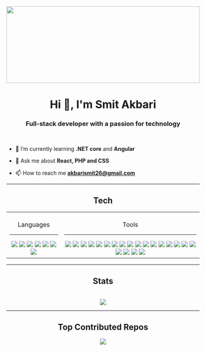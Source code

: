 <img src="https://capsule-render.vercel.app/api?type=waving&height=200&text=Smit%20Github&fontAlign=75&fontAlignY=40&color=gradient" height="200" width="100%"/>

<h1 align="center">Hi 👋, I'm Smit Akbari</h1>
<h3 align="center">Full-stack developer with a passion for technology</h3>

<br/>

- 🌱 I’m currently learning **.NET core** and **Angular**

- 💬 Ask me about **React, PHP and CSS**

- 📫 How to reach me **akbarismit26@gmail.com**

---

<h2 align="center">Tech</h2>
<table style="border: none;">
  <tr>
    <td valign="top">
      <div align="center">
        <br />
        <span>Languages</span>
        <hr />
        <img src="https://img.shields.io/badge/c-%2300599C.svg?style=plastic&logo=c&logoColor=white" />
        <img src="https://img.shields.io/badge/c%23-%23239120.svg?style=plastic&logo=csharp&logoColor=white" />
        <img src="https://img.shields.io/badge/css3-%231572B6.svg?style=plastic&logo=css3&logoColor=white" />
        <img src="https://img.shields.io/badge/html5-%23E34F26.svg?style=plastic&logo=html5&logoColor=white" />
        <img src="https://img.shields.io/badge/javascript-%23323330.svg?style=plastic&logo=javascript&logoColor=%23F7DF1E" />
        <img src="https://img.shields.io/badge/php-%23777BB4.svg?style=plastic&logo=php&logoColor=white" />
        <img src="https://img.shields.io/badge/python-3670A0?style=plastic&logo=python&logoColor=ffdd54" />
      </div>
    </td>
    <td valign="top">
      <div align="center">
        <br />
        <span>Tools</span>
        <hr />
        <img src="https://img.shields.io/badge/AWS-%23FF9900.svg?style=plastic&logo=amazon-aws&logoColor=white" />
        <img src="https://img.shields.io/badge/firebase-%23039BE5.svg?style=plastic&logo=firebase" />
        <img src="https://img.shields.io/badge/github%20pages-121013?style=plastic&logo=github&logoColor=white" />
        <img src="https://img.shields.io/badge/vercel-%23000000.svg?style=plastic&logo=vercel&logoColor=white" />
        <img src="https://img.shields.io/badge/netlify-%23000000.svg?style=plastic&logo=netlify&logoColor=#00C7B7" />
        <img src="https://img.shields.io/badge/.NET-5C2D91?style=plastic&logo=.net&logoColor=white" />
        <img src="https://img.shields.io/badge/bootstrap-%238511FA.svg?style=plastic&logo=bootstrap&logoColor=white" />
        <img src="https://img.shields.io/badge/express.js-%23404d59.svg?style=plastic&logo=express&logoColor=%2361DAFB" />
        <img src="https://img.shields.io/badge/laravel-%23FF2D20.svg?style=plastic&logo=laravel&logoColor=white" />
        <img src="https://img.shields.io/badge/Next-black?style=plastic&logo=next.js&logoColor=white" />
        <img src="https://img.shields.io/badge/node.js-6DA55F?style=plastic&logo=node.js&logoColor=white" />
        <img src="https://img.shields.io/badge/react-%2320232a.svg?style=plastic&logo=react&logoColor=%2361DAFB" />
        <img src="https://img.shields.io/badge/Firebase-039BE5?style=plastic&logo=Firebase&logoColor=white" />
        <img src="https://img.shields.io/badge/MongoDB-%234ea94b.svg?style=plastic&logo=mongodb&logoColor=white" />
        <img src="https://img.shields.io/badge/mysql-%2300000f.svg?style=plastic&logo=mysql&logoColor=white" />
        <img src="https://img.shields.io/badge/Neo4j-008CC1?style=plastic&logo=neo4j&logoColor=white" />
        <img src="https://img.shields.io/badge/sqlite-%2307405e.svg?style=plastic&logo=sqlite&logoColor=white" />
        <img src="https://img.shields.io/badge/Canva-%2300C4CC.svg?style=plastic&logo=Canva&logoColor=white" />
        <img src="https://img.shields.io/badge/figma-%23F24E1E.svg?style=plastic&logo=figma&logoColor=white" />
        <img src="https://img.shields.io/badge/Adobe%20XD-470137?style=plastic&logo=Adobe%20XD&logoColor=#FF61F6" />
        <img src="https://img.shields.io/badge/adobe%20photoshop-%2331A8FF.svg?style=plastic&logo=adobe%20photoshop&logoColor=white" />
      </div>
    </td>
  </tr>
</table>

<!---<div align="center">
  <h2>Trophies</h2>
  <img src="https://github-profile-trophy.vercel.app/?username=SmitAkbari26&theme=juicyfresh&no-frame=true&no-bg=true&margin-w=4" />
</div>-->

---

<div align="center">
<h2 align="center">Stats</h2> <br>
<a href="https://github.com/SmitAkbari26"><img src="https://github-readme-stats.vercel.app/api?username=SmitAkbari26&theme=react&hide_border=true&include_all_commits=false&count_private=false" /></a>
<!---<a href="https://github.com/SmitAkbari26"><img src="https://github-readme-streak-stats.herokuapp.com/?user=SmitAkbari26&theme=react&hide_border=true" /></a>
</div>-->

---

<div align="center">
  <h2>Top Contributed Repos</h2>
  <img src="https://github-contributor-stats.vercel.app/api?username=SmitAkbari26&limit=5&theme=react&combine_all_yearly_contributions=true" />
</div>
